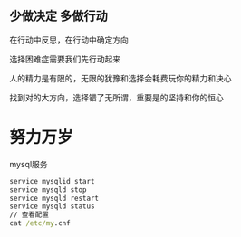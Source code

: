 ## 少做决定 多做行动

在行动中反思，在行动中确定方向

选择困难症需要我们先行动起来

人的精力是有限的，无限的犹豫和选择会耗费玩你的精力和决心

找到对的大方向，选择错了无所谓，重要是的坚持和你的恒心


# 努力万岁



mysql服务

```cmd
service mysqlid start
service mysqld stop
service mysqld restart
service mysqld status
// 查看配置
cat /etc/my.cnf
```